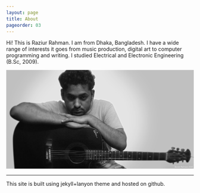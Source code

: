 ```yaml
---
layout: page
title: About
pageorder: 03
---
```


Hi! This is Raziur Rahman. I am from Dhaka, Bangladesh. I have a wide range of interests it goes from music production, digital art to computer programming and writing. I studied Electrical and Electronic Engineering (B.Sc, 2009).

![Raziur Rahman photo](/images/about/razi-2015.jpg)

<hr>

This site is built using jekyll+lanyon theme and hosted on github.